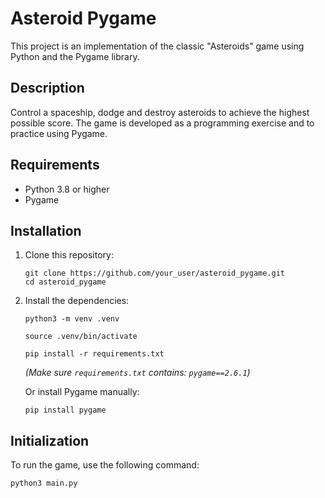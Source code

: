 # Asteroid Pygame

This project is an implementation of the classic "Asteroids" game using Python and the Pygame library.

## Description

Control a spaceship, dodge and destroy asteroids to achieve the highest possible score. The game is developed as a programming exercise and to practice using Pygame.

## Requirements

- Python 3.8 or higher
- Pygame

## Installation

1. Clone this repository:
   ```
   git clone https://github.com/your_user/asteroid_pygame.git
   cd asteroid_pygame
   ```

2. Install the dependencies:
   ```
   python3 -m venv .venv
   ```
   ```
   source .venv/bin/activate
   ```
   ```
   pip install -r requirements.txt
   ```
   *(Make sure `requirements.txt` contains: `pygame==2.6.1`)*

   Or install Pygame manually:
   ```
   pip install pygame
   ```

## Initialization

To run the game, use the following command:
```
python3 main.py
```

